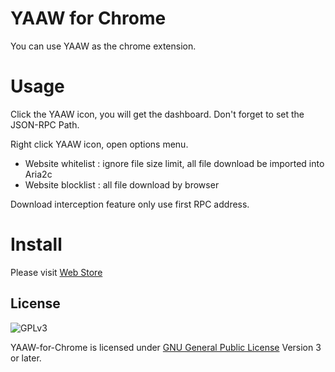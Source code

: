 # YAAW for Chrome

You can use YAAW as the chrome extension.

# Usage


Click the YAAW icon, you will get the dashboard. Don't forget to set the JSON-RPC Path.

Right click YAAW icon, open options menu.


* Website whitelist : ignore file size limit, all file download be imported into Aria2c
* Website blocklist : all file download by browser

Download interception feature only use first RPC address.

# Install

Please visit [Web Store](https://chrome.google.com/webstore/detail/yaaw-for-chrome/dennnbdlpgjgbcjfgaohdahloollfgoc) 

License
-------
![GPLv3](https://www.gnu.org/graphics/gplv3-127x51.png)

YAAW-for-Chrome is licensed under [GNU General Public License](https://www.gnu.org/licenses/gpl.html) Version 3 or later.

